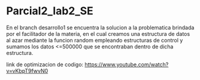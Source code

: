 # Parcial2_lab2_SE

En el branch desarrollo1 se encuentra la solucion a la problematica brindada por el facilitador de la materia, en el cual creamos una estructura de datos al azar mediante la funcion random empleando estructuras de control y sumamos los datos <=500000 que se encontraban dentro de dicha estructura.


link de optimizacion de codigo:
https://www.youtube.com/watch?v=vKbpT9fwvN0
